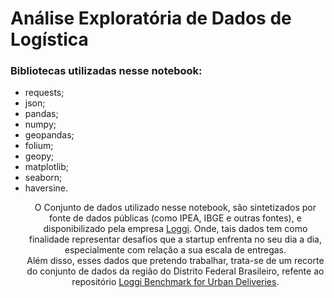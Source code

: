 <h1>Análise Exploratória de Dados de Logística</h1>

<h3>Bibliotecas utilizadas nesse notebook:</h3>
<ul>
<li>requests;
<li>json;
<li>pandas;
<li>numpy;
<li>geopandas;
<li>folium;
<li>geopy;
<li>matplotlib;
<li>seaborn;
<li>haversine.

<p style="text-align: center; justify-content: center;">O Conjunto de dados utilizado nesse notebook, são sintetizados por fonte de dados públicas (como IPEA, IBGE e outras fontes), e disponibilizado pela empresa <a href="https://www.loggi.com/">Loggi</a>. Onde, tais dados tem como finalidade representar desafios que a startup enfrenta no seu dia a dia, especialmente com relação a sua escala de entregas.<br>
Além disso, esses dados que pretendo trabalhar, trata-se de um recorte do conjunto de dados da região do Distrito Federal Brasileiro, refente ao repositório  <a href="https://github.com/loggi/loggibud/blob/master/docs/quickstart.md">Loggi Benchmark for Urban Deliveries</a>.</p>




